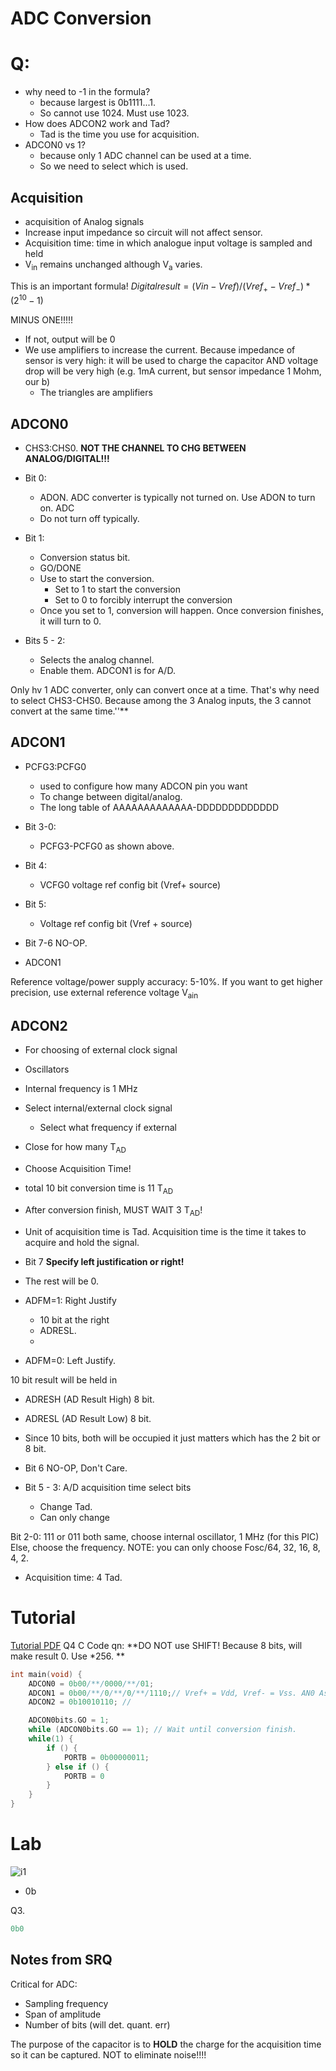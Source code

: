
# ADC Conversion


# Q:
- why need to -1 in the formula?
	- because largest is 0b1111...1. 
	- So cannot use 1024. Must use 1023.
- How does ADCON2 work and Tad?
	- Tad is the time you use for acquisition. 
- ADCON0 vs 1?
	- because only 1 ADC channel can be used at a time.
	- So we need to select which is used.





## Acquisition
- acquisition of Analog signals
- Increase input impedance so circuit will not affect sensor.
- Acquisition time: time in which analogue input voltage is sampled and held
- V<sub>in</sub> remains unchanged although V<sub>a</sub> varies.

This is an important formula!
$Digital result = (Vin - Vref)/(Vref_+ - Vref_-) * (2^{10}-1)$


MINUS ONE!!!!!

- If not, output will be 0
- We use amplifiers to increase the current. Because impedance of sensor is very high: it will be used to charge the capacitor AND voltage drop will be very high (e.g. 1mA current, but sensor impedance 1 Mohm, our b)
	- The triangles are amplifiers


## ADCON0

- CHS3:CHS0.
**NOT THE CHANNEL TO CHG BETWEEN ANALOG/DIGITAL!!!**

- Bit 0:
	- ADON. ADC converter is typically not turned on. Use ADON to turn on. ADC
	- Do not turn off typically.
- Bit 1:
	- Conversion status bit.
	- GO/DONE
	- Use to start the conversion. 
		- Set to 1 to start the conversion
		- Set to 0 to forcibly interrupt the conversion
	- Once you set to 1, conversion will happen. Once conversion finishes, it will turn to 0.
- Bits 5 - 2:
	- Selects the analog channel.
	- Enable them. ADCON1 is for A/D.



Only hv 1 ADC converter, only can convert once at a time. That's why need to select CHS3-CHS0.
Because among the 3 Analog inputs, the 3 cannot convert at the same time.''**
## ADCON1
- PCFG3:PCFG0
	- used to configure how many ADCON pin you want
	- To change between digital/analog.
	- The long table of AAAAAAAAAAAAA-DDDDDDDDDDDDD 

- Bit 3-0:
	- PCFG3-PCFG0 as shown above.
- Bit 4:
	- VCFG0 voltage ref config bit (Vref+ source)
- Bit 5:
	- Voltage ref config bit (Vref + source)
- Bit 7-6 NO-OP.



- ADCON1





Reference voltage/power supply accuracy: 5-10%. If you want to get higher precision, use external reference voltage V<sub>ain</sub>

## ADCON2
- For choosing of external clock signal
- Oscillators
- Internal frequency is 1 MHz
- Select internal/external clock signal
	- Select what frequency if external
- Close for how many T<sub>AD</sub>
- Choose Acquisition Time!
- total 10 bit conversion time is 11 T<sub>AD</sub>
- After conversion finish, MUST WAIT 3 T<sub>AD</sub>!


- Unit of acquisition time is Tad. Acquisition time is the time it takes to acquire and hold the signal.



- Bit 7 
**Specify left justification or right!**
- The rest will be 0.
- ADFM=1: Right Justify
	- 10 bit at the right
	- ADRESL.
	- 
- ADFM=0: Left Justify.

10 bit result will be held in 
- ADRESH (AD Result High) 8 bit.
- ADRESL (AD Result Low) 8 bit.
- Since 10 bits, both will be occupied it just matters which has the 2 bit or 8 bit.


- Bit 6 NO-OP, Don't Care.

- Bit 5 - 3: A/D acquisition time select bits
	- Change Tad.
	- Can only change 

Bit 2-0: 
111 or 011 both same, choose internal oscillator, 1 MHz (for this PIC)
Else, choose the frequency.
NOTE: you can only choose Fosc/64, 32, 16, 8, 4, 2.


- Acquisition time: 4 Tad.

# Tutorial
[Tutorial PDF](MAPP_Tutorial_4.pdf)
Q4 C Code qn:
**DO NOT use SHIFT! Because 8 bits, will make result 0. Use \*256. **
```c
int main(void) {
	ADCON0 = 0b00/**/0000/**/01;
	ADCON1 = 0b00/**/0/**/0/**/1110;// Vref+ = Vdd, Vref- = Vss. AN0 As analog.
	ADCON2 = 0b10010110; // 

	ADCON0bits.GO = 1;
	while (ADCON0bits.GO == 1); // Wait until conversion finish.
	while(1) {
		if () {
			PORTB = 0b00000011;
		} else if () {
			PORTB = 0
		}
	}
}
```



# Lab

![i1](Pasted%20image%2020231121105042.png)
- 0b


Q3. 
```c
0b0
```





## Notes from SRQ
Critical for ADC:
- Sampling frequency
- Span of amplitude
- Number of bits (will det. quant. err)

The purpose of the capacitor is to **HOLD** the charge for the acquisition time so it can be captured. NOT to eliminate noise!!!!
